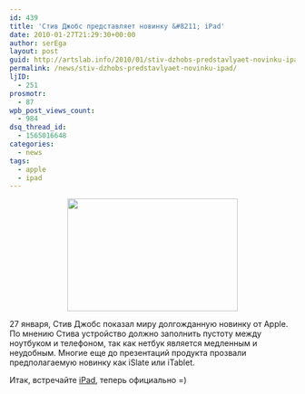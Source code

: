 ```yaml
---
id: 439
title: 'Стив Джобс представляет новинку &#8211; iPad'
date: 2010-01-27T21:29:30+00:00
author: serEga
layout: post
guid: http://artslab.info/2010/01/stiv-dzhobs-predstavlyaet-novinku-ipad/
permalink: /news/stiv-dzhobs-predstavlyaet-novinku-ipad/
ljID:
  - 251
prosmotr:
  - 87
wpb_post_views_count:
  - 984
dsq_thread_id:
  - 1565016648
categories:
  - news
tags:
  - apple
  - ipad
---
```

<center>
  <a href="http://artslab.info/wp-content/uploads/apple_ipad.jpg"><img src="http://artslab.info/wp-content/uploads/apple_ipad-300x199.jpg" alt="" title="apple_ipad" width="300" height="199" class="alignnone size-medium wp-image-867" /></a>
</center>

27 января, Стив Джобс показал миру долгожданную новинку от Apple. По мнению Стива устройство должно заполнить пустоту между ноутбуком и телефоном, так как нетбук является медленным и неудобным. Многие еще до презентаций продукта прозвали предполагаемую новинку как iSlate или iTablet.

Итак, встречайте <a href="http://www.engadget.com/2010/01/27/live-from-the-apple-tablet-latest-creation-event/" target="_blank">iPad</a>, теперь официально =)